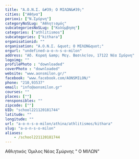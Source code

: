 ```yaml
---
title: "Α.Ο.Ν.Σ. &#39; Ο ΜΙΛΩΝ&#39;"
cities: ["Αθήνα"]
perioxi: ["Ν.Σμύρνη"]
categoryNoSLug: "Αθλητισμός"
subcategoriesNoSLug: ["Κολύμβηση"]
categories: ["athlitismos"]
subcategories: ["kithara"]
organisationid: ""
organisation: "Α.Ο.Ν.Σ. &quot; Ο ΜΙΛΩΝ&quot;"
orgurl: "undefined-a-o-n-s-o-milon"
address: "Αδ. Κοραή &amp; Μεγ. Βασιλείου, 17122 Νέα Σμύρνη"
logoimg: ""
profilePhoto : "downloaded"
coverPhoto : "downloaded"
website: "www.aonsmilon.gr/"
facebook: "www.facebook.com/AONSMILON/"
phone: "210,93537"
email: "info@aonsmilon.gr"
courses: ""
places: [""]
rensponsibles: ""
zipcode: [""]
UID: "school221120181744"
latitude: ""
longitude: ""
url: "a-o-n-s-o-milon/athina/athlitismos/kithara"
slug: "a-o-n-s-o-milon"
aliases:
    - /school221120181744
---
```



Αθλητικός Όμιλος Νέας Σμύρνης &quot; Ο ΜΙΛΩΝ&quot;

